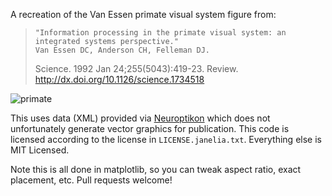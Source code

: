 A recreation of the Van Essen primate visual system figure from:


>     "Information processing in the primate visual system: an integrated systems perspective."
>     Van Essen DC, Anderson CH, Felleman DJ.
>    Science. 1992 Jan 24;255(5043):419-23. Review.
>     <http://dx.doi.org/10.1126/science.1734518>


![primate](https://github.com/ericmjonas/vanessen/raw/master/primate.png)

This uses data (XML) provided
via [Neuroptikon](https://github.com/JaneliaSciComp/Neuroptikon) which
does not unfortunately generate vector graphics for publication. This
code is licensed according to the license in `LICENSE.janelia.txt`. Everything else is MIT Licensed. 

Note this is all done in matplotlib, so you can tweak aspect ratio, exact placement, etc. Pull requests welcome! 

